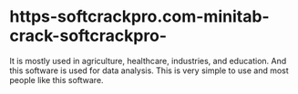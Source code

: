 # https-softcrackpro.com-minitab-crack-softcrackpro-
 It is mostly used in agriculture, healthcare, industries, and education. And this software is used for data analysis. This is very simple to use and most people like this software.
